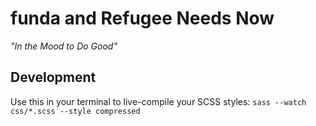 # funda and Refugee Needs Now

*"In the Mood to Do Good"*

## Development

Use this in your terminal to live-compile your SCSS styles: `sass --watch css/*.scss --style compressed`